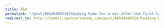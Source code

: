 ```yaml
---
title: Xbd
permalink: "/post/88548488528/heading-home-for-a-sec-after-the-first-leg-of-the"
redirect_to: http://tumblr.spencertweedy.com/post/88548488528/heading-home-for-a-sec-after-the-first-leg-of-the
---
```


